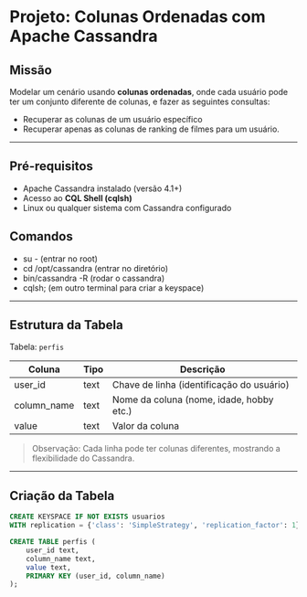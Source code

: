 # Projeto: Colunas Ordenadas com Apache Cassandra

## Missão
Modelar um cenário usando **colunas ordenadas**, onde cada usuário pode ter um conjunto diferente de colunas, e fazer as seguintes consultas:
- Recuperar as colunas de um usuário específico
- Recuperar apenas as colunas de ranking de filmes para um usuário.



---

## Pré-requisitos
- Apache Cassandra instalado (versão 4.1+)
- Acesso ao **CQL Shell (cqlsh)**
- Linux ou qualquer sistema com Cassandra configurado

## Comandos
- su - (entrar no root)
- cd /opt/cassandra (entrar no diretório)
- bin/cassandra -R (rodar o cassandra)
- cqlsh; (em outro terminal para criar a keyspace)

          



---

## Estrutura da Tabela

Tabela: `perfis`  

| Coluna       | Tipo  | Descrição                           |
|--------------|-------|------------------------------------|
| user_id      | text  | Chave de linha (identificação do usuário) |
| column_name  | text  | Nome da coluna (nome, idade, hobby etc.) |
| value        | text  | Valor da coluna                     |

> Observação: Cada linha pode ter colunas diferentes, mostrando a flexibilidade do Cassandra.

---

## Criação da Tabela

```sql
CREATE KEYSPACE IF NOT EXISTS usuarios
WITH replication = {'class': 'SimpleStrategy', 'replication_factor': 1};

CREATE TABLE perfis (
    user_id text,
    column_name text,
    value text,
    PRIMARY KEY (user_id, column_name)
);
